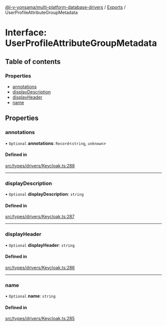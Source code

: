 [@l-v-yonsama/multi-platform-database-drivers](../README.md) / [Exports](../modules.md) / UserProfileAttributeGroupMetadata

# Interface: UserProfileAttributeGroupMetadata

## Table of contents

### Properties

- [annotations](UserProfileAttributeGroupMetadata.md#annotations)
- [displayDescription](UserProfileAttributeGroupMetadata.md#displaydescription)
- [displayHeader](UserProfileAttributeGroupMetadata.md#displayheader)
- [name](UserProfileAttributeGroupMetadata.md#name)

## Properties

### annotations

• `Optional` **annotations**: `Record`\<`string`, `unknown`\>

#### Defined in

[src/types/drivers/Keycloak.ts:288](https://github.com/l-v-yonsama/db-drivers/blob/be9904d1860056b01c5e5e76712b978bc646dcd2/src/types/drivers/Keycloak.ts#L288)

___

### displayDescription

• `Optional` **displayDescription**: `string`

#### Defined in

[src/types/drivers/Keycloak.ts:287](https://github.com/l-v-yonsama/db-drivers/blob/be9904d1860056b01c5e5e76712b978bc646dcd2/src/types/drivers/Keycloak.ts#L287)

___

### displayHeader

• `Optional` **displayHeader**: `string`

#### Defined in

[src/types/drivers/Keycloak.ts:286](https://github.com/l-v-yonsama/db-drivers/blob/be9904d1860056b01c5e5e76712b978bc646dcd2/src/types/drivers/Keycloak.ts#L286)

___

### name

• `Optional` **name**: `string`

#### Defined in

[src/types/drivers/Keycloak.ts:285](https://github.com/l-v-yonsama/db-drivers/blob/be9904d1860056b01c5e5e76712b978bc646dcd2/src/types/drivers/Keycloak.ts#L285)
